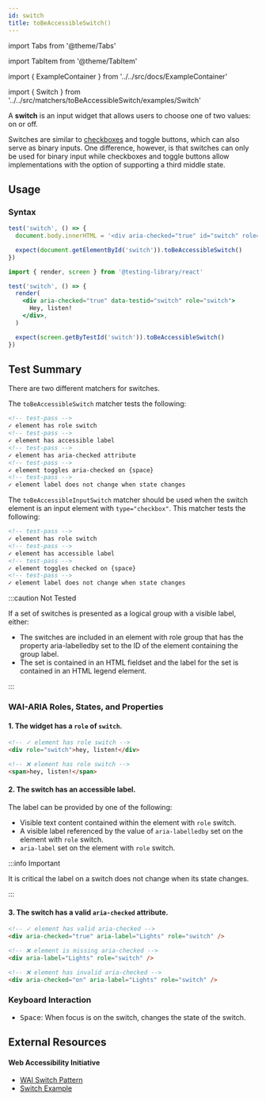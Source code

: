 ```yaml
---
id: switch
title: toBeAccessibleSwitch()
---
```


import Tabs from '@theme/Tabs'

import TabItem from '@theme/TabItem'

import { ExampleContainer } from '../../src/docs/ExampleContainer'

import { Switch } from '../../src/matchers/toBeAccessibleSwitch/examples/Switch'

<div className="intro-text">A <strong>switch</strong> is an input widget that allows users to choose one of two values: on or off.</div>

Switches are similar to [checkboxes](/matchers/checkbox) and toggle buttons, which can also serve as binary inputs. One difference, however, is that switches can only be used for binary input while checkboxes and toggle buttons allow implementations with the option of supporting a third middle state.

<ExampleContainer>
  <Switch />
</ExampleContainer>

## Usage

### Syntax

<Tabs>
<TabItem label="Vanilla JS" value="js">

```js
test('switch', () => {
  document.body.innerHTML = '<div aria-checked="true" id="switch" role="switch">Hey, listen!</div>'

  expect(document.getElementById('switch')).toBeAccessibleSwitch()
})
```

</TabItem>
<TabItem default label="React + Testing Library" value="rtl">

```jsx
import { render, screen } from '@testing-library/react'

test('switch', () => {
  render(
    <div aria-checked="true" data-testid="switch" role="switch">
      Hey, listen!
    </div>,
  )

  expect(screen.getByTestId('switch')).toBeAccessibleSwitch()
})
```

</TabItem>
</Tabs>

## Test Summary

There are two different matchers for switches.

The `toBeAccessibleSwitch` matcher tests the following:

```html
<!-- test-pass -->
✓ element has role switch
<!-- test-pass -->
✓ element has accessible label
<!-- test-pass -->
✓ element has aria-checked attribute
<!-- test-pass -->
✓ element toggles aria-checked on {space}
<!-- test-pass -->
✓ element label does not change when state changes
```

The `toBeAccessibleInputSwitch` matcher should be used when the switch element is an input element with `type="checkbox"`. This matcher tests the following:

```html
<!-- test-pass -->
✓ element has role switch
<!-- test-pass -->
✓ element has accessible label
<!-- test-pass -->
✓ element toggles checked on {space}
<!-- test-pass -->
✓ element label does not change when state changes
```

:::caution Not Tested

If a set of switches is presented as a logical group with a visible label, either:

- The switches are included in an element with role group that has the property aria-labelledby set to the ID of the element containing the group label.
- The set is contained in an HTML fieldset and the label for the set is contained in an HTML legend element.

:::

### WAI-ARIA Roles, States, and Properties

#### 1. The widget has a `role` of `switch`.

```html
<!-- ✓ element has role switch -->
<div role="switch">hey, listen!</div>

<!-- ❌ element has role switch -->
<span>hey, listen!</span>
```

#### 2. The switch has an accessible label.

The label can be provided by one of the following:

- Visible text content contained within the element with `role` switch.
- A visible label referenced by the value of `aria-labelledby` set on the element with `role` switch.
- `aria-label` set on the element with `role` switch.

:::info Important

It is critical the label on a switch does not change when its state changes.

:::

#### 3. The switch has a valid `aria-checked` attribute.

```html
<!-- ✓ element has valid aria-checked -->
<div aria-checked="true" aria-label="Lights" role="switch" />

<!-- ❌ element is missing aria-checked -->
<div aria-label="Lights" role="switch" />

<!-- ❌ element has invalid aria-checked -->
<div aria-checked="on" aria-label="Lights" role="switch" />
```

### Keyboard Interaction

- <kbd>Space</kbd>: When focus is on the switch, changes the state of the switch.

## External Resources

#### Web Accessibility Initiative

- [WAI Switch Pattern](https://www.w3.org/WAI/ARIA/apg/patterns/switch/)
- [Switch Example](https://www.w3.org/WAI/ARIA/apg/example-index/switch/switch.html)
